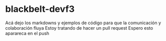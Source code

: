 ﻿# blackbelt-devf3
Acá dejo los markdowns y ejemplos de código para que la comunicación y colaboración fluya
Estoy tratando de hacer un pull request
Espero esto aparareca en el push
